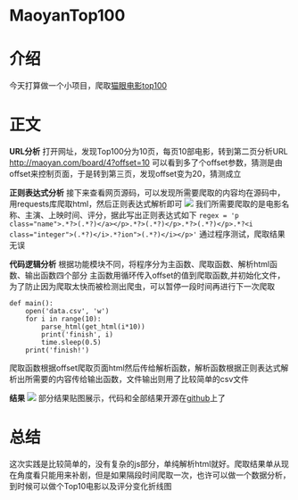 # MaoyanTop100


# 介绍
今天打算做一个小项目，爬取[猫眼电影top100](http://maoyan.com/board/4)

# 正文
**URL分析**
打开网址，发现Top100分为10页，每页10部电影，转到第二页分析URL
http://maoyan.com/board/4?offset=10
可以看到多了个offset参数，猜测是由offset来控制页面，于是转到第三页，发现offset变为20，猜测成立

**正则表达式分析**
接下来查看网页源码，可以发现所需要爬取的内容均在源码中，用requests库爬取html，然后正则表达式解析即可
![](https://img2018.cnblogs.com/blog/1318960/201809/1318960-20180904131226303-1543233641.png)
我们所需要爬取的是电影名称、主演、上映时间、评分，据此写出正则表达式如下
`regex = 'p class="name">.*?>(.*?)</a></p>.*?>(.*?)</p>.*?>(.*?)</p>.*?<i class="integer">(.*?)</i>.*?ion">(.*?)</i></p>'`
通过程序测试，爬取结果无误

**代码逻辑分析**
根据功能模块不同，将程序分为主函数、爬取函数、解析html函数、输出函数四个部分
主函数用循环传入offset的值到爬取函数,并初始化文件，为了防止因为爬取太快而被检测出爬虫，可以暂停一段时间再进行下一次爬取
```
def main():
	open('data.csv', 'w')
	for i in range(10):
		parse_html(get_html(i*10))
		print('finish', i)
		time.sleep(0.5)
	print('finish!')
```
爬取函数根据offset爬取页面html然后传给解析函数，解析函数根据正则表达式解析出所需要的内容传给输出函数，文件输出则用了比较简单的csv文件

**结果**
![](https://img2018.cnblogs.com/blog/1318960/201809/1318960-20180904131916040-1914927104.png)
部分结果贴图展示，代码和全部结果开源在[github](https://github.com/HackHarry/MaoyanTop100)上了

# 总结
这次实践是比较简单的，没有复杂的js部分，单纯解析html就好。爬取结果单从现在角度看只能用来补剧，但是如果隔段时间爬取一次，也许可以做一个数据分析，到时候可以做个Top10电影以及评分变化折线图
